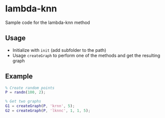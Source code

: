 # lambda-knn
Sample code for the lambda-knn method
## Usage
- Initialize with `init` (add subfolder to the path)
- Usage `createGraph` to perform one of the methods and get the resulting graph

## Example
```matlab
% Create random points
P = randn(100, 2);

% Get two graphs
G1 = createGraph(P, 'krnn', 5);
G2 = createGraph(P, 'lknnc', 1, 1, 5);
```